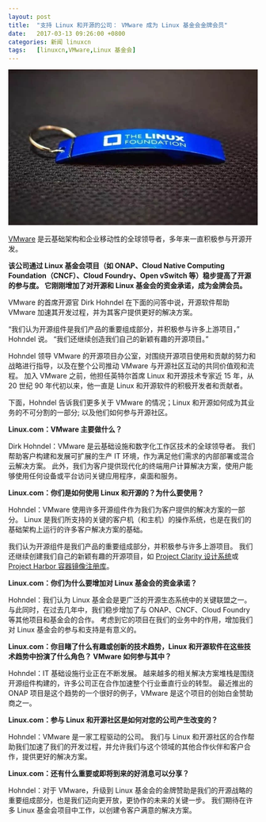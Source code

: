 ```yaml
---
layout: post
title:	"支持 Linux 和开源的公司： VMware 成为 Linux 基金会金牌会员"
date:	2017-03-13 09:26:00 +0800 
categories:	新闻 linuxcn 
tags:	[linuxcn,VMware,Linux 基金会]
---
```



![](/Asserts/Images/album/201703/13/092617gjvv5pvpdzz3xdek.jpg)


[VMware](http://www.vmware.com/) 是云基础架构和企业移动性的全球领导者，多年来一直积极参与开源开发。


**该公司通过 Linux 基金会项目（如 ONAP、Cloud Native Computing Foundation（CNCF）、Cloud Foundry、Open vSwitch 等）稳步提高了开源的参与度。 它刚刚增加了对开源和 Linux 基金会的资金承诺，成为金牌会员。**


VMware 的首席开源官 Dirk Hohndel 在下面的问答中说，开源软件帮助 VMware 加速其开发过程，并为其客户提供更好的解决方案。


“我们认为开源组件是我们产品的重要组成部分，并积极参与许多上游项目，” Hohndel 说。 “我们还继续创造我们自己的新颖有趣的开源项目。”


Hohndel 领导 VMware 的开源项目办公室，对围绕开源项目使用和贡献的努力和战略进行指导，以及在整个公司推动 VMware 与开源社区互动的共同价值观和流程。 加入 VMware 之前，他担任英特尔首席 Linux 和开源技术专家近 15 年，从 20 世纪 90 年代初以来，他一直是 Linux 和开源软件的积极开发者和贡献者。


下面，Hohndel 告诉我们更多关于 VMware 的情况；Linux 和开源如何成为其业务的不可分割的一部分; 以及他们如何参与开源社区。


**Linux.com：VMware 主要做什么？**


Dirk Hohndel：VMware 是云基础设施和数字化工作区技术的全球领导者。 我们帮助客户构建和发展可扩展的生产 IT 环境，作为满足他们需求的内部部署或混合云解决方案。 此外，我们为客户提供现代化的终端用户计算解决方案，使用户能够使用任何设备或平台访问关键应用程序，桌面和服务。


**Linux.com：你们是如何使用 Linux 和开源的？为什么要使用？**


Hohndel：VMware 使用许多开源组件作为我们为客户提供的解决方案的一部分。 Linux 是我们所支持的关键的客户机（和主机）的操作系统，也是在我们的基础架构上运行的许多客户解决方案的基础。


我们认为开源组件是我们产品的重要组成部分，并积极参与许多上游项目。 我们还继续创建我们自己的新颖有趣的开源项目，如 [Project Clarity 设计系统](https://vmware.github.io/clarity/)或 [Project Harbor 容器镜像注册库](https://vmware.github.io/harbor/)。


**Linux.com：你们为什么要增加对 Linux 基金会的资金承诺？**


Hohndel：我们认为 Linux 基金会是更广泛的开源生态系统中的关键联盟之一。 与此同时，在过去几年中，我们稳步增加了与 ONAP、CNCF、Cloud Foundry 等其他项目和基金会的合作。 考虑到它的项目在我们的业务中的作用，增加我们对 Linux 基金会的参与和支持是有意义的。


**Linux.com：你目睹了什么有趣或创新的技术趋势，Linux 和开源软件在这些技术趋势中扮演了什么角色？ VMware 如何参与其中？**


Hohndel：IT 基础设施行业正在不断发展。 越来越多的相关解决方案堆栈是围绕开源组件构建的，许多公司正在合作加速整个行业垂直行业的转型。 最近推出的 ONAP 项目是这个趋势的一个很好的例子，VMware 是这个项目的创始白金赞助商之一。


**Linux.com：参与 Linux 和开源社区是如何对您的公司产生改变的？**


Hohndel：VMware 是一家工程驱动的公司。 我们与 Linux 和开源社区的合作帮助我们加速了我们的开发过程，并允许我们与这个领域的其他合作伙伴和客户合作，提供更好的解决方案。


**Linux.com：还有什么重要或即将到来的好消息可以分享？**


Hohndel：对于 VMware，升级到 Linux 基金会的金牌赞助是我们的开源战略的重要组成部分，也是我们迈向更开放，更协作的未来的关键一步。 我们期待在许多 Linux 基金会项目中工作，以创建令客户满意的解决方案。
